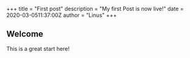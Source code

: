 +++
title = "First post"
description = "My first Post is now live!"
date = 2020-03-0511:37:00Z
author = "Linus"
+++

## Welcome
This is a great start here!